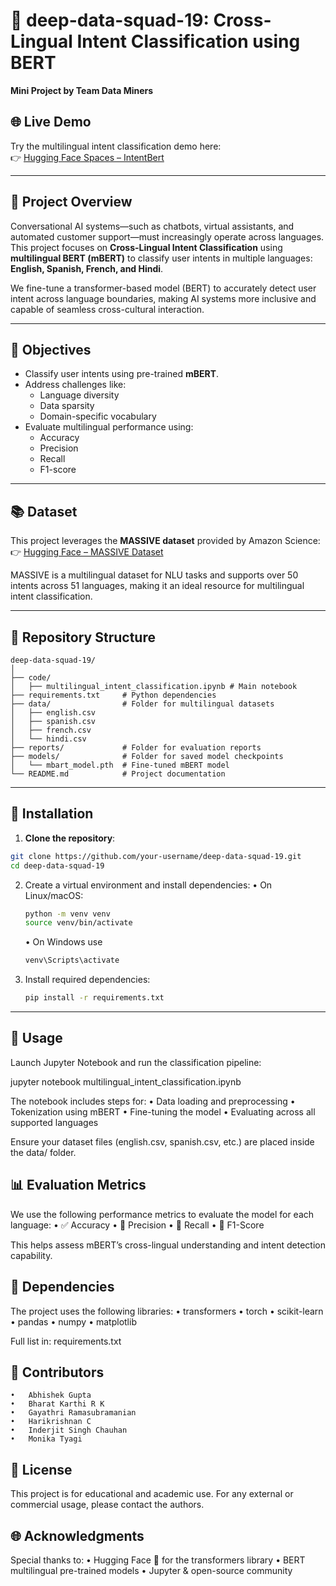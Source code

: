 # 🧠 deep-data-squad-19: Cross-Lingual Intent Classification using BERT

**Mini Project by Team Data Miners**

## 🌐 Live Demo

Try the multilingual intent classification demo here:  
👉 [Hugging Face Spaces – IntentBert](https://huggingface.co/spaces/charikri/IntentBert#multilingual-intent-classification)

---

## 📌 Project Overview

Conversational AI systems—such as chatbots, virtual assistants, and automated customer support—must increasingly operate across languages. This project focuses on **Cross-Lingual Intent Classification** using **multilingual BERT (mBERT)** to classify user intents in multiple languages: **English, Spanish, French, and Hindi**.

We fine-tune a transformer-based model (BERT) to accurately detect user intent across language boundaries, making AI systems more inclusive and capable of seamless cross-cultural interaction.

---

## 🎯 Objectives

- Classify user intents using pre-trained **mBERT**.
- Address challenges like:
  - Language diversity
  - Data sparsity
  - Domain-specific vocabulary
- Evaluate multilingual performance using:
  - Accuracy
  - Precision
  - Recall
  - F1-score

---

## 📚 Dataset

This project leverages the **MASSIVE dataset** provided by Amazon Science:  
👉 [Hugging Face – MASSIVE Dataset](https://huggingface.co/datasets/AmazonScience/massive)

MASSIVE is a multilingual dataset for NLU tasks and supports over 50 intents across 51 languages, making it an ideal resource for multilingual intent classification.

---

## 📂 Repository Structure

```
deep-data-squad-19/
│
├── code/                                    
│   ├── multilingual_intent_classification.ipynb # Main notebook
├── requirements.txt     # Python dependencies
├── data/                # Folder for multilingual datasets
│   ├── english.csv
│   ├── spanish.csv
│   ├── french.csv
│   └── hindi.csv
├── reports/             # Folder for evaluation reports
├── models/              # Folder for saved model checkpoints
│   └── mbart_model.pth  # Fine-tuned mBERT model
└── README.md            # Project documentation
```
---

## 🔧 Installation

1. **Clone the repository**:

```bash
git clone https://github.com/your-username/deep-data-squad-19.git
cd deep-data-squad-19
```


2.	Create a virtual environment and install dependencies:
•	On Linux/macOS:
	```bash
	python -m venv venv
	source venv/bin/activate  
	```
    •	On Windows use 
	```bash
	venv\Scripts\activate
	```
3.	Install required dependencies:
	```bash
	pip install -r requirements.txt
	```

---

## 🚀 Usage

Launch Jupyter Notebook and run the classification pipeline:

jupyter notebook multilingual_intent_classification.ipynb

The notebook includes steps for:
	•	Data loading and preprocessing
	•	Tokenization using mBERT
	•	Fine-tuning the model
	•	Evaluating across all supported languages

Ensure your dataset files (english.csv, spanish.csv, etc.) are placed inside the data/ folder.


## 📊 Evaluation Metrics

We use the following performance metrics to evaluate the model for each language:
	•	✅ Accuracy
	•	📍 Precision
	•	🔁 Recall
	•	🏅 F1-Score

This helps assess mBERT’s cross-lingual understanding and intent detection capability.


## 🧪 Dependencies

The project uses the following libraries:
	•	transformers
	•	torch
	•	scikit-learn
	•	pandas
	•	numpy
	•	matplotlib

Full list in: requirements.txt


## 🤝 Contributors
	•	Abhishek Gupta
	•	Bharat Karthi R K
    •	Gayathri Ramasubramanian
	•	Harikrishnan C
    •	Inderjit Singh Chauhan
	•	Monika Tyagi



## 📜 License

This project is for educational and academic use. For any external or commercial usage, please contact the authors.



## 🌐 Acknowledgments

Special thanks to:
	•	Hugging Face 🤗 for the transformers library
	•	BERT multilingual pre-trained models
	•	Jupyter & open-source community

